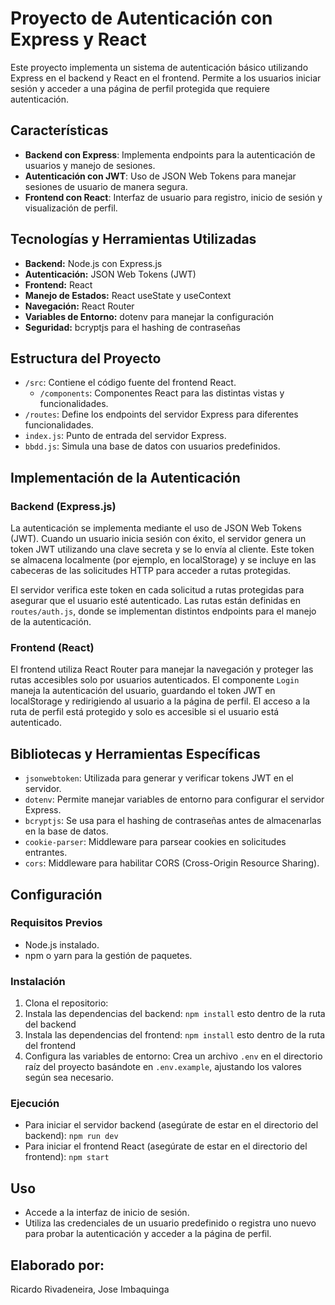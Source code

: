 # Proyecto de Autenticación con Express y React

Este proyecto implementa un sistema de autenticación básico utilizando Express en el backend y React en el frontend. Permite a los usuarios iniciar sesión y acceder a una página de perfil protegida que requiere autenticación.

## Características

- **Backend con Express**: Implementa endpoints para la autenticación de usuarios y manejo de sesiones.
- **Autenticación con JWT**: Uso de JSON Web Tokens para manejar sesiones de usuario de manera segura.
- **Frontend con React**: Interfaz de usuario para registro, inicio de sesión y visualización de perfil.

## Tecnologías y Herramientas Utilizadas

- **Backend:** Node.js con Express.js
- **Autenticación:** JSON Web Tokens (JWT)
- **Frontend:** React
- **Manejo de Estados:** React useState y useContext
- **Navegación:** React Router
- **Variables de Entorno:** dotenv para manejar la configuración
- **Seguridad:** bcryptjs para el hashing de contraseñas

## Estructura del Proyecto

- `/src`: Contiene el código fuente del frontend React.
  - `/components`: Componentes React para las distintas vistas y funcionalidades.
- `/routes`: Define los endpoints del servidor Express para diferentes funcionalidades.
- `index.js`: Punto de entrada del servidor Express.
- `bbdd.js`: Simula una base de datos con usuarios predefinidos.

## Implementación de la Autenticación

### Backend (Express.js)

La autenticación se implementa mediante el uso de JSON Web Tokens (JWT). Cuando un usuario inicia sesión con éxito, el servidor genera un token JWT utilizando una clave secreta y se lo envía al cliente. Este token se almacena localmente (por ejemplo, en localStorage) y se incluye en las cabeceras de las solicitudes HTTP para acceder a rutas protegidas.

El servidor verifica este token en cada solicitud a rutas protegidas para asegurar que el usuario esté autenticado. Las rutas están definidas en `routes/auth.js`, donde se implementan distintos endpoints para el manejo de la autenticación.

### Frontend (React)

El frontend utiliza React Router para manejar la navegación y proteger las rutas accesibles solo por usuarios autenticados. El componente `Login` maneja la autenticación del usuario, guardando el token JWT en localStorage y redirigiendo al usuario a la página de perfil. El acceso a la ruta de perfil está protegido y solo es accesible si el usuario está autenticado.

## Bibliotecas y Herramientas Específicas

- `jsonwebtoken`: Utilizada para generar y verificar tokens JWT en el servidor.
- `dotenv`: Permite manejar variables de entorno para configurar el servidor Express.
- `bcryptjs`: Se usa para el hashing de contraseñas antes de almacenarlas en la base de datos.
- `cookie-parser`: Middleware para parsear cookies en solicitudes entrantes.
- `cors`: Middleware para habilitar CORS (Cross-Origin Resource Sharing).

## Configuración

### Requisitos Previos

- Node.js instalado.
- npm o yarn para la gestión de paquetes.

### Instalación

1. Clona el repositorio:
2. Instala las dependencias del backend: `npm install` esto dentro de la ruta del backend
3. Instala las dependencias del frontend: `npm install` esto dentro de la ruta del frontend
4. Configura las variables de entorno:
Crea un archivo `.env` en el directorio raíz del proyecto basándote en `.env.example`, ajustando los valores según sea necesario.

### Ejecución

- Para iniciar el servidor backend (asegúrate de estar en el directorio del backend):
`npm run dev`
- Para iniciar el frontend React (asegúrate de estar en el directorio del frontend):
`npm start`

## Uso

- Accede a la interfaz de inicio de sesión.
- Utiliza las credenciales de un usuario predefinido o registra uno nuevo para probar la autenticación y acceder a la página de perfil.

## Elaborado por:
Ricardo Rivadeneira, Jose Imbaquinga

